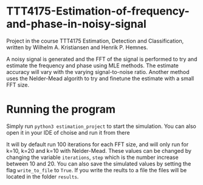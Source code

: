# TTT4175-Estimation-of-frequency-and-phase-in-noisy-signal
Project in the course TTT4175 Estimation, Detection and Classification, written by Wilhelm A. Kristiansen and Henrik P. Hemnes.

A noisy signal is generated and the FFT of the signal is performed to try and estimate the frequency and phase using MLE methods. The estimate accuracy will vary with the varying signal-to-noise ratio. Another method uses the Nelder-Mead algorith to try and finetune the estimate with a small FFT size.

# Running the program
Simply run ```python3 estimation_project``` to start the simulation. You can also open it in your IDE of choise and run it from there

It will by default run 100 iterations for each FFT size, and will only run for k=10, k=20 and k=10 with Nelder-Mead. These values can be changed by changing the variable ```iterations```, ```step``` which is the number increase between 10 and 20. You can also save the simulated values by setting the flag ```write_to_file``` to ```True```. If you write the reults to a file the files will be located in the folder ```results```.
